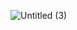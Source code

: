 ![Untitled (3)](https://user-images.githubusercontent.com/105649270/177456386-7d8aebfc-a4e3-4c04-900d-b424e6bc1ea1.png)


